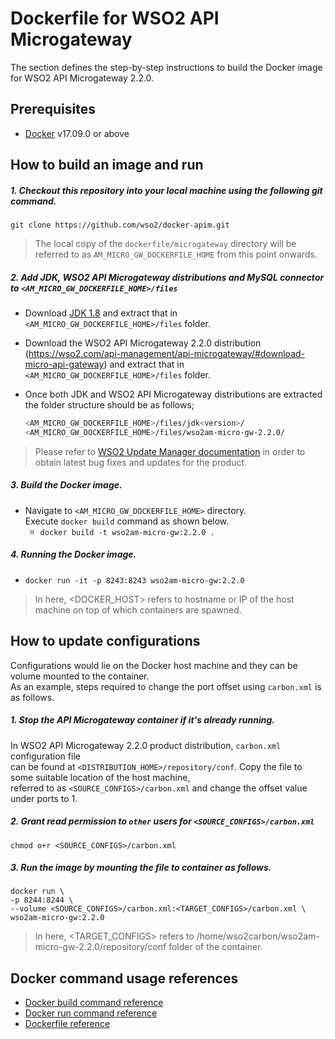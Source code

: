 # Dockerfile for WSO2 API Microgateway #
The section defines the step-by-step instructions to build the Docker image for WSO2 API Microgateway 2.2.0.

## Prerequisites

* [Docker](https://www.docker.com/get-docker) v17.09.0 or above


## How to build an image and run
##### 1. Checkout this repository into your local machine using the following git command.
```
git clone https://github.com/wso2/docker-apim.git
```

>The local copy of the `dockerfile/microgateway` directory will be referred to as `AM_MICRO_GW_DOCKERFILE_HOME` from this point onwards.

##### 2. Add JDK, WSO2 API Microgateway distributions and MySQL connector to `<AM_MICRO_GW_DOCKERFILE_HOME>/files`
- Download [JDK 1.8](http://www.oracle.com/technetwork/java/javase/downloads/jdk8-downloads-2133151.html) 
and extract that in `<AM_MICRO_GW_DOCKERFILE_HOME>/files` folder.
- Download the WSO2 API Microgateway 2.2.0 distribution (https://wso2.com/api-management/api-microgateway/#download-micro-api-gateway)
and extract that in `<AM_MICRO_GW_DOCKERFILE_HOME>/files` folder.
- Once both JDK and WSO2 API Microgateway distributions are extracted the folder structure should be as follows;

  ```bash
  <AM_MICRO_GW_DOCKERFILE_HOME>/files/jdk<version>/
  <AM_MICRO_GW_DOCKERFILE_HOME>/files/wso2am-micro-gw-2.2.0/
  ```

>Please refer to [WSO2 Update Manager documentation](https://docs.wso2.com/display/ADMIN44x/Updating+WSO2+Products)
in order to obtain latest bug fixes and updates for the product.

##### 3. Build the Docker image.
- Navigate to `<AM_MICRO_GW_DOCKERFILE_HOME>` directory. <br>
  Execute `docker build` command as shown below.
    + `docker build -t wso2am-micro-gw:2.2.0 .`
    
##### 4. Running the Docker image.
- `docker run -it -p 8243:8243 wso2am-micro-gw:2.2.0`

    
>In here, <DOCKER_HOST> refers to hostname or IP of the host machine on top of which containers are spawned.


## How to update configurations
Configurations would lie on the Docker host machine and they can be volume mounted to the container. <br>
As an example, steps required to change the port offset using `carbon.xml` is as follows.

##### 1. Stop the API Microgateway container if it's already running.
In WSO2 API Microgateway 2.2.0 product distribution, `carbon.xml` configuration file <br>
can be found at `<DISTRIBUTION_HOME>/repository/conf`. Copy the file to some suitable location of the host machine, <br>
referred to as `<SOURCE_CONFIGS>/carbon.xml` and change the offset value under ports to 1.

##### 2. Grant read permission to `other` users for `<SOURCE_CONFIGS>/carbon.xml`
```
chmod o+r <SOURCE_CONFIGS>/carbon.xml
```

##### 3. Run the image by mounting the file to container as follows.
```
docker run \
-p 8244:8244 \
--volume <SOURCE_CONFIGS>/carbon.xml:<TARGET_CONFIGS>/carbon.xml \
wso2am-micro-gw:2.2.0
```

>In here, <TARGET_CONFIGS> refers to /home/wso2carbon/wso2am-micro-gw-2.2.0/repository/conf folder of the container.


## Docker command usage references

* [Docker build command reference](https://docs.docker.com/engine/reference/commandline/build/)
* [Docker run command reference](https://docs.docker.com/engine/reference/run/)
* [Dockerfile reference](https://docs.docker.com/engine/reference/builder/)

